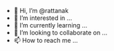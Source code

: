 - 👋 Hi, I’m @rattanak
- 👀 I’m interested in ...
- 🌱 I’m currently learning ...
- 💞️ I’m looking to collaborate on ...
- 📫 How to reach me ...

<!---
rattanak/rattanak is a ✨ special ✨ repository because its `README.md` (this file) appears on your GitHub profile.
You can click the Preview link to take a look at your changes.
--->
